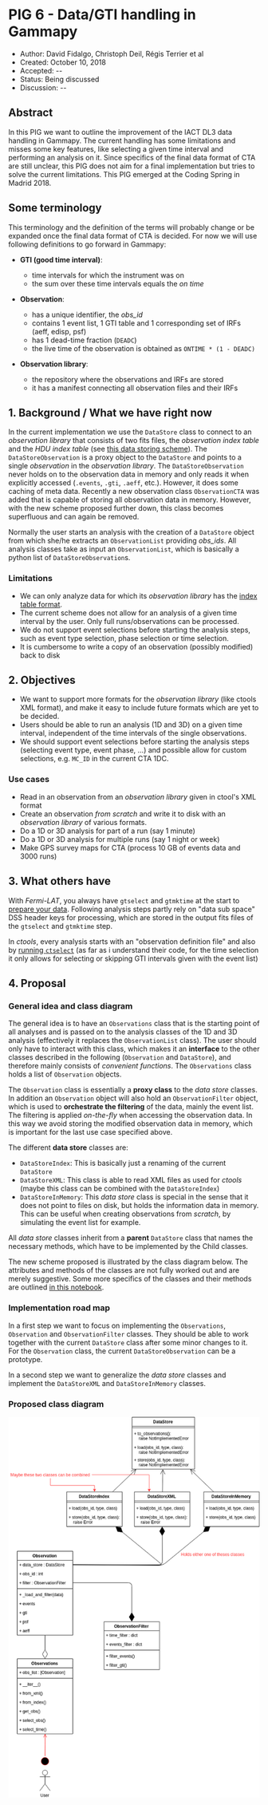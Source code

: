 
# PIG 6 - Data/GTI handling in Gammapy

* Author: David Fidalgo, Christoph Deil, Régis Terrier et al
* Created: October 10, 2018
* Accepted: --
* Status: Being discussed
* Discussion: --

## Abstract

In this PIG we want to outline the improvement of the IACT DL3 data handling in Gammapy.
The current handling has some limitations and misses some key features, like selecting a given time interval and performing an analysis on it.
Since specifics of the final data format of CTA are still unclear, this PIG does not aim for a final implementation but tries to solve the current limitations.
This PIG emerged at the Coding Spring in Madrid 2018.

## Some terminology

This terminology and the definition of the terms will probably change or be expanded once the final data format of CTA is decided.
For now we will use following definitions to go forward in Gammapy:

* **GTI (good time interval)**:
  * time intervals for which the instrument was on
  * the sum over these time intervals equals the *on time*


* **Observation**:
  * has a unique identifier, the *obs_id*
  * contains 1 event list, 1 GTI table and 1 corresponding set of IRFs (aeff, edisp, psf)
  * has 1 dead-time fraction (`DEADC`)
  * the live time of the observation is obtained as `ONTIME * (1 - DEADC)`
 

* **Observation library**:
  * the repository where the observations and IRFs are stored
  * it has a manifest connecting all observation files and their IRFs

## 1. Background / What we have right now

In the current implementation we use the `DataStore` class to connect to an *observation library* that consists of two fits files, the *observation index table* and the *HDU index table* (see [this data storing scheme](https://gamma-astro-data-formats.readthedocs.io/en/latest/data_storage/index.html)).
The `DataStoreObservation` is a proxy object to the `DataStore` and points to a single *observation* in the *observation library*.
The `DataStoreObservation` never holds on to the observation data in memory and only reads it when explicitly accessed (`.events`, `.gti`, `.aeff`, etc.).
However, it does some caching of meta data.
Recently a new observation class `ObservationCTA` was added that is capable of storing all observation data in memory.
However, with the new scheme proposed further down, this class becomes superfluous and can again be removed.

Normally the user starts an analysis with the creation of a `DataStore` object from which she/he extracts an `ObservationList` providing *obs_ids*.
All analysis classes take as input an `ObservationList`, which is basically a python list of `DataStoreObservation`s.

### Limitations

* We can only analyze data for which its *observation library* has the [index table format](https://gamma-astro-data-formats.readthedocs.io/en/latest/data_storage/index.html).
* The current scheme does not allow for an analysis of a given time interval by the user.
Only full runs/observations can be processed.
* We do not support event selections before starting the analysis steps, such as event type selection, phase selection or time selection.
* It is cumbersome to write a copy of an observation (possibly modified) back to disk

## 2. Objectives

* We want to support more formats for the *observation library* (like ctools XML format), and make it easy to include future formats which are yet to be decided.
* Users should be able to run an analysis (1D and 3D) on a given time interval, independent of the time intervals of the single observations.
* We should support event selections before starting the analysis steps (selecting event type, event phase, ...) and possible allow for custom selections, e.g. `MC_ID` in the current CTA 1DC.

### Use cases

* Read in an observation from an *observation library* given in ctool's XML format
* Create an observation *from scratch* and write it to disk with an *observation library* of various formats.
* Do a 1D or 3D analysis for part of a run (say 1 minute)
* Do a 1D or 3D analysis for multiple runs (say 1 night or week)
* Make GPS survey maps for CTA (process 10 GB of events data and 3000 runs)

## 3. What others have

With *Fermi-LAT*, you always have `gtselect` and `gtmktime` at the start to [prepare your data](https://fermi.gsfc.nasa.gov/ssc/data/analysis/scitools/data_preparation.html).
Following analysis steps partly rely on "data sub space" DSS header keys for processing, which are stored in the output fits files of the `gtselect` and `gtmktime` step.

In *ctools*, every analysis starts with an "observation definition file" and also by [running `ctselect`](http://cta.irap.omp.eu/ctools/users/tutorials/1dc/first_select_obs.html)
(as far as i understand their code, for the time selection it only allows for selecting or skipping GTI intervals given with the event list)

## 4. Proposal

### General idea and class diagram
The general idea is to have an `Observations` class that is the starting point of all analyses and is passed on to the analysis classes of the 1D and 3D analysis (effectively it replaces the `ObservationList` class).
The user should only have to interact with this class, which makes it an **interface** to the other classes described in the following (`Observation` and `DataStore`), and therefore mainly consists of *convenient functions*.
The `Observations` class holds a list of `Observation` objects.

The `Observation` class is essentially a **proxy class** to the *data store* classes.
In addition an `Observation` object will also hold an `ObservationFilter` object, which is used to **orchestrate the filtering** of the data, mainly the event list.
The filtering is applied *on-the-fly* when accessing the observation data.
In this way we avoid storing the modified observation data in memory, which is important for the last use case specified above.

The different **data store** classes are:
* `DataStoreIndex`: This is basically just a renaming of the current `DataStore`
* `DataStoreXML`: This class is able to read XML files as used for *ctools* (maybe this class can be combined with the `DataStoreIndex`)
* `DataStoreInMemory`: This *data store* class is special in the sense that it does not point to files on disk, but holds the information data in memory. 
This can be useful when creating observations from *scratch*, by simulating the event list for example.

All *data store* classes inherit from a **parent** `DataStore` class that names the necessary methods, which have to be implemented by the Child classes.

The new scheme proposed is illustrated by the class diagram below.
The attributes and methods of the classes are not fully worked out and are merely suggestive.
Some more specifics of the classes and their methods are outlined [in this notebook](https://github.com/gammapy/gammapy-extra/blob/master/experiments/data.ipynb).

### Implementation road map

In a first step we want to focus on implementing the `Observations`, `Observation` and `ObservationFilter` classes.
They should be able to work together with the current `DataStore` class after some minor changes to it.
For the `Observation` class, the current `DataStoreObservation` can be a prototype.

In a second step we want to generalize the *data store* classes and implement the `DataStoreXML` and `DataStoreInMemory` classes.

### Proposed class diagram

![Proposed class diagram](https://github.com/dcfidalgo/gammapy/blob/pig-006/docs/development/pigs/pig6_class_diagram.png)
